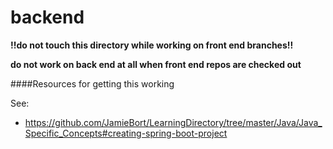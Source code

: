 # backend

**!!do not touch this directory while working on front end branches!!**

**do not work on back end at all when front end repos are checked out**

####Resources for getting this working

See: 

* https://github.com/JamieBort/LearningDirectory/tree/master/Java/Java_Specific_Concepts#creating-spring-boot-project